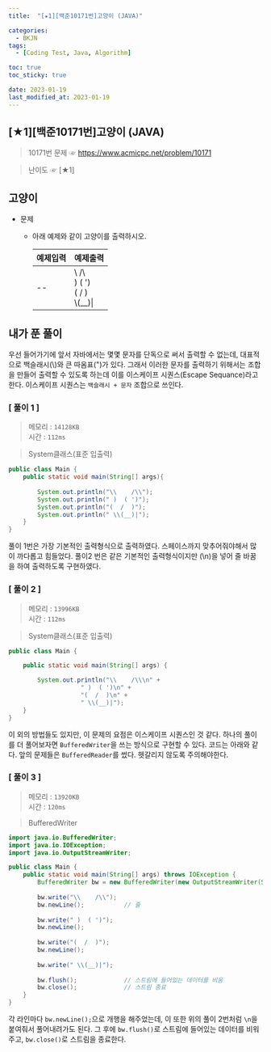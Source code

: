 ```yaml
---
title:  "[★1][백준10171번]고양이 (JAVA)" 

categories:
  - BKJN
tags:
  - [Coding Test, Java, Algorithm]

toc: true
toc_sticky: true

date: 2023-01-19
last_modified_at: 2023-01-19
---
```

[★1][백준10171번]고양이 (JAVA)
----
> 10171번 문제 ☞ <https://www.acmicpc.net/problem/10171>  

> 난이도 ☞ [★1]
  
## 고양이  
  
- 문제
  - 아래 예제와 같이 고양이를 출력하시오.
  
	|예제입력|예제출력|
	|:--|--|
	|--|\\    /\\<br> )  ( ')<br>(  /  )<br> \\(__)\||
  
## 내가 푼 풀이
  
  우선 들어가기에 앞서 자바에서는 몇몇 문자를 단독으로 써서 출력할 수 없는데, 대표적으로 백슬래시(\\)와 큰 따옴표(")가 있다. 그래서 이러한 문자를 출력하기 위해서는 조합을 만들어 출력할 수 있도록 하는데 이를 이스케이프 시퀀스(Escape Sequance)라고 한다. 이스케이프 시퀀스는 `백슬래시 + 문자` 조합으로 쓰인다.

### [ 풀이 1 ]  
>메모리 : `14128KB`  
>시간 : `112ms`  

> System클래스(표준 입출력)  
  
```java
public class Main {
    public static void main(String[] args){
        
        System.out.println("\\    /\\");
        System.out.println(" )  ( ')");
        System.out.println("(  /  )");
        System.out.println(" \\(__)|");
    }
}
```
풀이 1번은 가장 기본적인 출력형식으로 출력하였다. 스페이스까지 맞추어줘야해서 많이 까다롭고 힘들었다. 풀이2 번은 같은 기본적인 출력형식이지만 (\n)을 넣어 줄 바꿈을 하여 출력하도록 구현하였다.

### [ 풀이 2 ]  
>메모리 : `13996KB`  
>시간 : `112ms`  
  
> System클래스(표준 입출력)  
  
```java
public class Main {

	public static void main(String[] args) {

		System.out.println("\\    /\\\n" +
					" )  ( ')\n" +
					"(  /  )\n" +
					" \\(__)|");
	}
}
```
이 외의 방법들도 있지만, 이 문제의 요점은 이스케이프 시퀀스인 것 같다. 하나의 풀이를 더 풀어보자면 `BufferedWriter`을 쓰는 방식으로 구현할 수 있다. 코드는 아래와 같다. 앞의 문제들은 `BufferedReader`를 썼다. 헷갈리지 않도록 주의해야한다.

### [ 풀이 3 ]  
>메모리 : `13920KB`  
>시간 : `120ms`  
  
> BufferedWriter  

```java
import java.io.BufferedWriter;
import java.io.IOException;
import java.io.OutputStreamWriter;

public class Main {
	public static void main(String[] args) throws IOException {
		BufferedWriter bw = new BufferedWriter(new OutputStreamWriter(System.out));
		
		bw.write("\\    /\\");
		bw.newLine();			// 줄
		
		bw.write(" )  ( ')");
		bw.newLine();
		
		bw.write("(  /  )");
		bw.newLine();
		
		bw.write(" \\(__)|");
				
		bw.flush();				// 스트림에 들어있는 데이터를 비움
		bw.close();				// 스트림 종료
	}
}
```
각 라인마다 `bw.newLine();`으로 개행을 해주었는데, 이 또한 위의 풀이 2번처럼 `\n`을 붙여줘서 풀어내려가도 된다. 그 후에 `bw.flush()`로 스트림에 들어있는 데이터를 비워주고, `bw.close()`로 스트림을 종료한다.